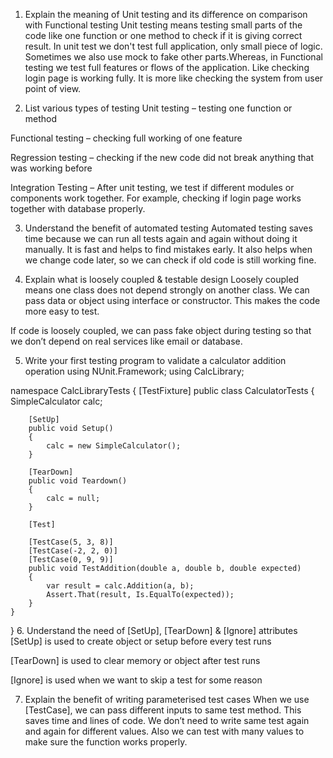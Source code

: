 1. Explain the meaning of Unit testing and its difference on comparison with Functional testing
Unit testing means testing small parts of the code like one function or one method to check if it is giving correct result. In unit test we don't test full application, only small piece of logic. Sometimes we also use mock to fake other parts.Whereas, in Functional testing we test full features or flows of the application. Like checking login page is working fully. It is more like checking the system from user point of view.

2. List various types of testing
Unit testing – testing one function or method

Functional testing – checking full working of one feature

Regression testing – checking if the new code did not break anything that was working before

Integration Testing – After unit testing, we test if different modules or components work together. For example, checking if login page works together with database properly.

3. Understand the benefit of automated testing
Automated testing saves time because we can run all tests again and again without doing it manually. It is fast and helps to find mistakes early. It also helps when we change code later, so we can check if old code is still working fine.

4. Explain what is loosely coupled & testable design
Loosely coupled means one class does not depend strongly on another class. We can pass data or object using interface or constructor. This makes the code more easy to test.

If code is loosely coupled, we can pass fake object during testing so that we don’t depend on real services like email or database.

5. Write your first testing program to validate a calculator addition operation
using NUnit.Framework;
using CalcLibrary;

namespace CalcLibraryTests
{
    [TestFixture]
    public class CalculatorTests
    {
        SimpleCalculator calc;

        [SetUp]
        public void Setup()
        {
            calc = new SimpleCalculator();
        }

        [TearDown]
        public void Teardown()
        {
            calc = null;
        }

        [Test]
        
        [TestCase(5, 3, 8)]
        [TestCase(-2, 2, 0)]
        [TestCase(0, 9, 9)]
        public void TestAddition(double a, double b, double expected)
        {
            var result = calc.Addition(a, b);
            Assert.That(result, Is.EqualTo(expected));
        }
    }
}
6. Understand the need of [SetUp], [TearDown] & [Ignore] attributes
[SetUp] is used to create object or setup before every test runs

[TearDown] is used to clear memory or object after test runs

[Ignore] is used when we want to skip a test for some reason

7. Explain the benefit of writing parameterised test cases
When we use [TestCase], we can pass different inputs to same test method. This saves time and lines of code. We don’t need to write same test again and again for different values. Also we can test with many values to make sure the function works properly.


